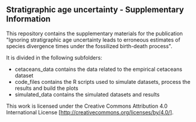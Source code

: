 ## Stratigraphic age uncertainty - Supplementary Information

This repository contains the supplementary materials for the publication "Ignoring stratigraphic age uncertainty leads to erroneous estimates of species divergence times under the fossilized birth-death process".

It is divided in the following subfolders:

 * cetaceans_data contains the data related to the empirical cetaceans dataset
 * code_files contains the R scripts used to simulate datasets, process the results and build the plots
 * simulated_data contains the simulated datasets and results

This work is licensed under the Creative Commons Attribution 4.0 International License [http://creativecommons.org/licenses/by/4.0/].